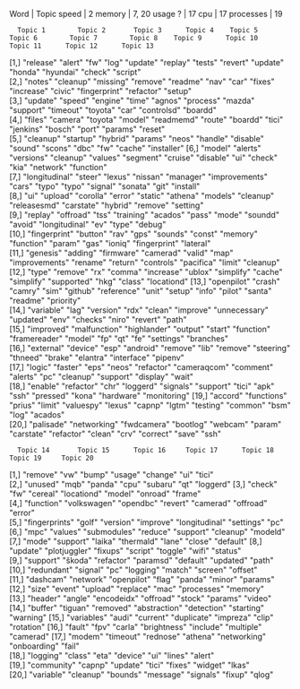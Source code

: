 Word 	 		| 	Topic
speed			|	2
memory			|	7, 20
usage	?		|	17
cpu				|	17
processes		|	19

      Topic 1        Topic 2       Topic 3      Topic 4    Topic 5    Topic 6        Topic 7        Topic 8    Topic 9      Topic 10       Topic 11      Topic 12      Topic 13    
 [1,] "release"      "alert"       "fw"         "log"      "update"   "replay"       "tests"        "revert"   "update"     "honda"        "hyundai"     "check"       "script"    
 [2,] "notes"        "cleanup"     "missing"    "remove"   "readme"   "nav"          "car"          "fixes"    "increase"   "civic"        "fingerprint" "refactor"    "setup"     
 [3,] "update"       "speed"       "engine"     "time"     "agnos"    "process"      "mazda"        "support"  "timeout"    "toyota"       "car"         "controlsd"   "boardd"    
 [4,] "files"        "camera"      "toyota"     "model"    "readmemd" "route"        "boardd"       "tici"     "jenkins"    "bosch"        "port"        "params"      "reset"     
 [5,] "cleanup"      "startup"     "hybrid"     "params"   "neos"     "handle"       "disable"      "sound"    "scons"      "dbc"          "fw"          "cache"       "installer" 
 [6,] "model"        "alerts"      "versions"   "cleanup"  "values"   "segment"      "cruise"       "disable"  "ui"         "check"        "kia"         "network"     "function"  
 [7,] "longitudinal" "steer"       "lexus"      "nissan"   "manager"  "improvements" "cars"         "typo"     "typo"       "signal"       "sonata"      "git"         "install"   
 [8,] "ui"           "upload"      "corolla"    "error"    "static"   "athena"       "models"       "cleanup"  "releasesmd" "carstate"     "hybrid"      "remove"      "setting"   
 [9,] "replay"       "offroad"     "tss"        "training" "acados"   "pass"         "mode"         "soundd"   "avoid"      "longitudinal" "ev"          "type"        "debug"     
[10,] "fingerprint"  "button"      "rav"        "gps"      "sounds"   "const"        "memory"       "function" "param"      "gas"          "ioniq"       "fingerprint" "lateral"   
[11,] "genesis"      "adding"      "firmware"   "camerad"  "valid"    "map"          "improvements" "rename"   "return"     "controls"     "pacifica"    "limit"       "cleanup"   
[12,] "type"         "remove"      "rx"         "comma"    "increase" "ublox"        "simplify"     "cache"    "simplify"   "supported"    "hkg"         "class"       "locationd" 
[13,] "openpilot"    "crash"       "camry"      "sim"      "github"   "reference"    "unit"         "setup"    "info"       "pilot"        "santa"       "readme"      "priority"  
[14,] "variable"     "lag"         "version"    "rdx"      "clean"    "improve"      "unnecessary"  "updated"  "env"        "checks"       "niro"        "revert"      "path"      
[15,] "improved"     "malfunction" "highlander" "output"   "start"    "function"     "framereader"  "model"    "fp"         "qt"           "fe"          "settings"    "branches"  
[16,] "external"     "device"      "esp"        "android"  "remove"   "lib"          "remove"       "steering" "thneed"     "brake"        "elantra"     "interface"   "pipenv"    
[17,] "logic"        "faster"      "eps"        "neos"     "refactor" "cameraqcom"   "comment"      "alerts"   "pc"         "cleanup"      "support"     "display"     "wait"      
[18,] "enable"       "refactor"    "chr"        "loggerd"  "signals"  "support"      "tici"         "apk"      "ssh"        "pressed"      "kona"        "hardware"    "monitoring"
[19,] "accord"       "functions"   "prius"      "limit"    "valuespy" "lexus"        "capnp"        "lgtm"     "testing"    "common"       "bsm"         "log"         "acados"    
[20,] "palisade"     "networking"  "fwdcamera"  "bootlog"  "webcam"   "param"        "carstate"     "refactor" "clean"      "crv"          "correct"     "save"        "ssh"       

      Topic 14       Topic 15      Topic 16     Topic 17      Topic 18       Topic 19     Topic 20  
 [1,] "remove"       "vw"          "bump"       "usage"       "change"       "ui"         "tici"    
 [2,] "unused"       "mqb"         "panda"      "cpu"         "subaru"       "qt"         "loggerd" 
 [3,] "check"        "fw"          "cereal"     "locationd"   "model"        "onroad"     "frame"   
 [4,] "function"     "volkswagen"  "opendbc"    "revert"      "camerad"      "offroad"    "error"   
 [5,] "fingerprints" "golf"        "version"    "improve"     "longitudinal" "settings"   "pc"      
 [6,] "mpc"          "values"      "submodules" "reduce"      "support"      "cleanup"    "modeld"  
 [7,] "mode"         "support"     "laika"      "thermald"    "lane"         "close"      "default" 
 [8,] "update"       "plotjuggler" "fixups"     "script"      "toggle"       "wifi"       "status"  
 [9,] "support"      "škoda"       "refactor"   "paramsd"     "default"      "updated"    "path"    
[10,] "redundant"    "signal"      "pc"         "logging"     "match"        "screen"     "offset"  
[11,] "dashcam"      "network"     "openpilot"  "flag"        "panda"        "minor"      "params"  
[12,] "size"         "event"       "upload"     "replace"     "mac"          "processes"  "memory"  
[13,] "header"       "angle"       "encodeidx"  "offroad"     "stock"        "params"     "video"   
[14,] "buffer"       "tiguan"      "removed"    "abstraction" "detection"    "starting"   "warning" 
[15,] "variables"    "audi"        "current"    "duplicate"   "impreza"      "clip"       "rotation"
[16,] "fault"        "fpv"         "carla"      "brightness"  "include"      "multiple"   "camerad" 
[17,] "modem"        "timeout"     "rednose"    "athena"      "networking"   "onboarding" "fail"    
[18,] "logging"      "class"       "eta"        "device"      "ui"           "lines"      "alert"   
[19,] "community"    "capnp"       "update"     "tici"        "fixes"        "widget"     "lkas"    
[20,] "variable"     "cleanup"     "bounds"     "message"     "signals"      "fixup"      "qlog"    
> 